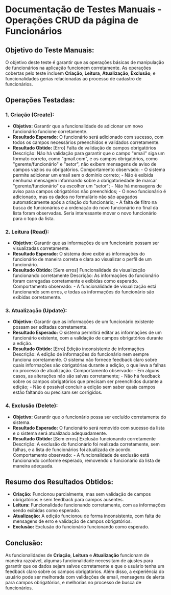 # Documentação de Testes Manuais - Operações CRUD da página de Funcionários

## Objetivo do Teste Manuais:

O objetivo deste teste é garantir que as operações básicas de manipulação de funcionários na aplicação funcionem corretamente. As operações cobertas pelo teste incluem **Criação**, **Leitura**, **Atualização**, **Exclusão**, e funcionalidades gerias relacionadas ao processo de cadastro de funcionários.

## Operações Testadas:

### 1. Criação (Create):
- **Objetivo:** Garantir que a funcionalidade de adicionar um novo funcionário funcione corretamente.
- **Resultado Esperado:** O funcionário será adicionado com sucesso, com todos os campos necessários preenchidos e validados corretamente.
- **Resultado Obtido:** 
    [Erro] Falta de validação de campos obrigatórios
    Descrição:
        Não há validação para garantir que o campo "email" siga um formato correto, como "gmail.com", e os campos obrigatórios, como "gerente/funcionário" e "setor", não exibem mensagens de aviso de campos vazios ou obrigatórios.
    Comportamento observado:
        - O sistema permite adicionar um email sem o domínio correto;
        - Não é exibida nenhuma mensagem informando sobre a obrigatoriedade de marcar "gerente/funcionário" ou escolher um "setor";
        - Não há mensagens de aviso para campos obrigatórios não preenchidos;
        - O novo funcionário é adicionado, mas os dados no formulário não são apagados automaticamente após a criação do funcionário;
        - A falta de filtro na busca de funcionários e a ordenação do novo funcionário no final da lista foram observadas. Seria interessante mover o novo funcionário para o topo da lista.
        
### 2. Leitura (Read):
- **Objetivo:** Garantir que as informações de um funcionário possam ser visualizadas corretamente.
- **Resultado Esperado:** O sistema deve exibir as informações do funcionário de maneira correta e clara ao visualizar o perfil de um funcionário.
- **Resultado Obtido:** 
    [Sem erros] Funcionalidade de visualização funcionando corretamente
    Descrição:
        As informações do funcionário foram carregadas corretamente e exibidas como esperado.
    Comportamento observado:
        - A funcionalidade de visualização está funcionando sem erros, e todas as informações do funcionário são exibidas corretamente.

### 3. Atualização (Update):
- **Objetivo:** Garantir que as informações de um funcionário existente possam ser editadas corretamente.
- **Resultado Esperado:** O sistema permitirá editar as informações de um funcionário existente, com a validação de campos obrigatórios durante a edição.
- **Resultado Obtido:** 
    [Erro] Edição inconsistente de informações
    Descrição:
        A edição de informações do funcionário nem sempre funciona corretamente. O sistema não fornece feedback claro sobre quais informações são obrigatórias durante a edição, o que leva a falhas no processo de atualização.
    Comportamento observado:
        - Em alguns casos, as alterações não são salvas corretamente;
        - Não há feedback sobre os campos obrigatórios que precisam ser preenchidos durante a edição;
        - Não é possível concluir a edição sem saber quais campos estão faltando ou precisam ser corrigidos.

### 4. Exclusão (Delete):
- **Objetivo:** Garantir que o funcionário possa ser excluído corretamente do sistema.
- **Resultado Esperado:** O funcionário será removido com sucesso da lista e o sistema será atualizado adequadamente.
- **Resultado Obtido:** 
    [Sem erros] Exclusão funcionando corretamente
    Descrição:
        A exclusão do funcionário foi realizada corretamente, sem falhas, e a lista de funcionários foi atualizada de acordo.
    Comportamento observado:
        - A funcionalidade de exclusão está funcionando conforme esperado, removendo o funcionário da lista de maneira adequada.

## Resumo dos Resultados Obtidos:

- **Criação:** Funcionou parcialmente, mas sem validação de campos obrigatórios e sem feedback para campos ausentes.
- **Leitura:** Funcionalidade funcionando corretamente, com as informações sendo exibidas como esperado.
- **Atualização:** A edição funcionou de forma inconsistente, com falta de mensagens de erro e validação de campos obrigatórios.
- **Exclusão:** Exclusão do funcionário funcionando como esperado.

## Conclusão:

As funcionalidades de **Criação**, **Leitura** e **Atualização** funcionam de maneira razoável, algumas funcionalidade necessitam de ajustes para garantir que os dados sejam salvos corretamente e que o usuário tenha um feedback claro sobre os campos obrigatórios. Além disso, a experiência do usuário pode ser melhorada com validações de email, mensagens de alerta para campos obrigatórios, e melhorias no processo de busca de funcionários.
